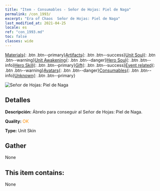 ```yaml
---
title: "Item - Consumables - Señor de Hojas: Piel de Naga"
permalink: /con_1993/
excerpt: "Era of Chaos  Señor de Hojas: Piel de Naga"
last_modified_at: 2021-04-25
locale: es
ref: "con_1993.md"
toc: false
classes: wide
---
```

 [Materials](/ItemsES/){: .btn .btn--primary}[Artifacts](/ItemsES/Artifacts/){: .btn .btn--success}[Unit Soul](/ItemsES/UnitSoul/){: .btn .btn--warning}[Unit Awakening](/ItemsES/UnitAwakening/){: .btn .btn--danger}[Hero Soul](/ItemsES/HeroSoul/){: .btn .btn--info}[Hero Skill](/ItemsES/HeroSkill/){: .btn .btn--primary}[Gift](/ItemsES/Gift/){: .btn .btn--success}[Event related](/ItemsES/Events/){: .btn .btn--warning}[Avatars](/ItemsES/Avatars/){: .btn .btn--danger}[Consumables](/ItemsES/Consumables/){: .btn .btn--info}[Unknown](/ItemsES/Unknown/){: .btn .btn--primary}

 ![Señor de Hojas: Piel de Naga](/images/u/ti_najia.jpg)

## Detalles
 **Descripción:** Ábrelo para conseguir al Señor de Hojas: Piel de Naga.

 **Quality:** <span style="color: #FF8C00">OK</span>

 **Type:** Unit Skin

## Gather

  None

## This item contains:

  None

